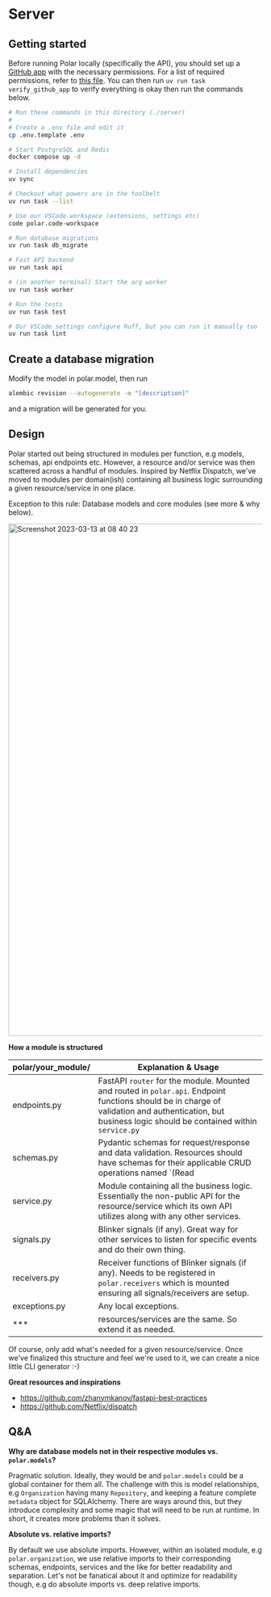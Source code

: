 # Server

## Getting started

Before running Polar locally (specifically the API), you should set up a [GitHub app](https://docs.github.com/en/apps/creating-github-apps/registering-a-github-app/registering-a-github-app)
with the necessary permissions. For a list of required permissions, refer to [this file](https://github.com/polarsource/polar/blob/main/server/polar/integrations/github/verify.py#L16).
You can then run ``uv run task verify_github_app`` to verify everything is okay then run the commands below.

```bash
# Run these commands in this directory (./server)
#
# Create a .env file and edit it
cp .env.template .env

# Start PostgreSQL and Redis
docker compose up -d

# Install dependencies
uv sync

# Checkout what powers are in the toolbelt
uv run task --list

# Use our VSCode workspace (extensions, settings etc)
code polar.code-workspace

# Run database migrations
uv run task db_migrate

# Fast API backend
uv run task api

# (in another terminal) Start the arq worker
uv run task worker

# Run the tests
uv run task test

# Our VSCode settings configure Ruff, but you can run it manually too
uv run task lint

```

## Create a database migration

Modify the model in polar.model, then run

```bash
alembic revision --autogenerate -m "[description]"
```

and a migration will be generated for you.

## Design

Polar started out being structured in modules per function, e.g models, schemas, api endpoints etc. However, a resource and/or service was then scattered across a handful of modules. Inspired by Netflix Dispatch, we've moved to modules per domain(ish) containing all business logic surrounding a given resource/service in one place.

Exception to this rule: Database models and core modules (see more & why below).

<img width="1014" alt="Screenshot 2023-03-13 at 08 40 23" src="https://user-images.githubusercontent.com/281715/224637060-d54c9144-df78-4d3e-ac74-d7e39a5a202e.png">

**How a module is structured**

| polar/your_module/ | Explanation & Usage                                                                                                                                                                                     |
| ------------------ | ------------------------------------------------------------------------------------------------------------------------------------------------------------------------------------------------------- |
| endpoints.py       | FastAPI `router` for the module. Mounted and routed in `polar.api`. Endpoint functions should be in charge of validation and authentication, but business logic should be contained within `service.py` |
| schemas.py         | Pydantic schemas for request/response and data validation. Resources should have schemas for their applicable CRUD operations named `<Resource>(Read                                                    | Create | Update | Delete)` |
| service.py         | Module containing all the business logic. Essentially the non-public API for the resource/service which its own API utilizes along with any other services.                                             |
| signals.py         | Blinker signals (if any). Great way for other services to listen for specific events and do their own thing.                                                                                            |
| receivers.py       | Receiver functions of Blinker signals (if any). Needs to be registered in `polar.receivers` which is mounted ensuring all signals/receivers are setup.                                                  |
| exceptions.py      | Any local exceptions.                                                                                                                                                                                   |
| ***                | resources/services are the same. So extend it as needed.                                                                                                                                                |


Of course, only add what's needed for a given resource/service. Once we've finalized this structure and feel we're used to it, we can create a nice little CLI generator :-)

**Great resources and inspirations**

- https://github.com/zhanymkanov/fastapi-best-practices
- https://github.com/Netflix/dispatch

## Q&A

**Why are database models not in their respective modules vs. `polar.models`?**

Pragmatic solution. Ideally, they would be and `polar.models` could be a global container for them all. The challenge with this is model relationships, e.g `Organization` having many `Repository`, and keeping a feature complete `metadata` object for SQLAlchemy. There are ways around this, but they introduce complexity and some magic that will need to be run at runtime. In short, it creates more problems than it solves.

**Absolute vs. relative imports?**

By default we use absolute imports. However, within an isolated module, e.g `polar.organization`, we use relative imports to their corresponding schemas, endpoints, services and the like for better readability and separation. Let's not be fanatical about it and optimize for readability though, e.g do absolute imports vs. deep relative imports.
